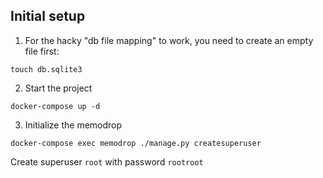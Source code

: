 ## Initial setup
1. For the hacky "db file mapping" to work, you need to create an empty file first:
```
touch db.sqlite3
```
2. Start the project
```
docker-compose up -d
```
3. Initialize the memodrop
```
docker-compose exec memodrop ./manage.py createsuperuser
```
Create superuser `root` with password `rootroot`


